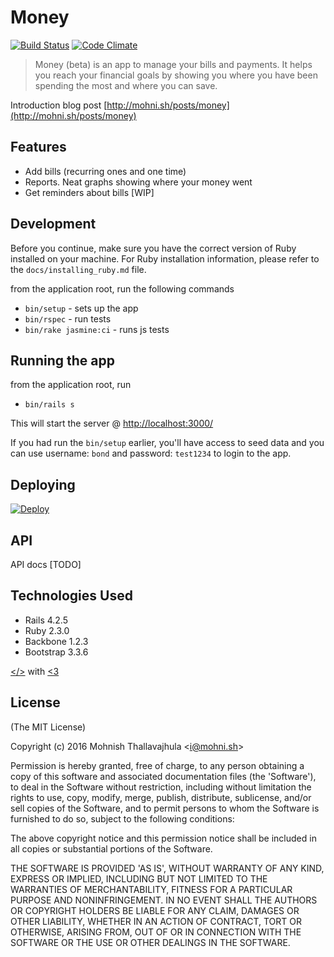 # Money

[![Build Status](https://travis-ci.org/mohnish/money.svg?branch=master)](https://travis-ci.org/mohnish/money) [![Code Climate](https://codeclimate.com/github/mohnish/money/badges/gpa.svg)](https://codeclimate.com/github/mohnish/money)
> Money (beta) is an app to manage your bills and payments. It helps you reach your financial goals by showing you where you have been spending the most and where you can save.

Introduction blog post [http://mohni.sh/posts/money](http://mohni.sh/posts/money)

## Features

- Add bills (recurring ones and one time)
- Reports. Neat graphs showing where your money went
- Get reminders about bills [WIP]

## Development

Before you continue, make sure you have the correct version of
Ruby installed on your machine. For Ruby installation information,
please refer to the `docs/installing_ruby.md` file.

from the application root, run the following commands
- `bin/setup` - sets up the app
- `bin/rspec` - run tests
- `bin/rake jasmine:ci` - runs js tests

## Running the app

from the application root, run
- `bin/rails s`

This will start the server @ [http://localhost:3000/](http://localhost:3000/)

If you had run the `bin/setup` earlier, you'll have access to
seed data and you can use username: `bond` and password: `test1234`
to login to the app.

## Deploying

[![Deploy](https://www.herokucdn.com/deploy/button.png)](https://heroku.com/deploy)

## API

API docs [TODO]

## Technologies Used

- Rails 4.2.5
- Ruby 2.3.0
- Backbone 1.2.3
- Bootstrap 3.3.6

[</>](https://github.com/mohnish/money) with [<3](https://twitter.com/arrowgunz)

## License

(The MIT License)

Copyright (c) 2016 Mohnish Thallavajhula &lt;i@mohni.sh&gt;

Permission is hereby granted, free of charge, to any person obtaining
a copy of this software and associated documentation files (the
'Software'), to deal in the Software without restriction, including
without limitation the rights to use, copy, modify, merge, publish,
distribute, sublicense, and/or sell copies of the Software, and to
permit persons to whom the Software is furnished to do so, subject to
the following conditions:

The above copyright notice and this permission notice shall be
included in all copies or substantial portions of the Software.

THE SOFTWARE IS PROVIDED 'AS IS', WITHOUT WARRANTY OF ANY KIND,
EXPRESS OR IMPLIED, INCLUDING BUT NOT LIMITED TO THE WARRANTIES OF
MERCHANTABILITY, FITNESS FOR A PARTICULAR PURPOSE AND NONINFRINGEMENT.
IN NO EVENT SHALL THE AUTHORS OR COPYRIGHT HOLDERS BE LIABLE FOR ANY
CLAIM, DAMAGES OR OTHER LIABILITY, WHETHER IN AN ACTION OF CONTRACT,
TORT OR OTHERWISE, ARISING FROM, OUT OF OR IN CONNECTION WITH THE
SOFTWARE OR THE USE OR OTHER DEALINGS IN THE SOFTWARE.
